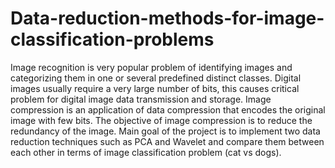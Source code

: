 # Data-reduction-methods-for-image-classification-problems
Image recognition is very popular problem of identifying images and categorizing them in one or several predefined distinct classes. Digital images usually require a very large number of bits, this causes critical problem for digital image data transmission and storage. Image compression is an application of data compression that encodes the original image with few bits. The objective of image compression is to reduce the redundancy of the image. Main goal of the project is to implement two data reduction techniques such as PCA and Wavelet and compare them between each other in terms of image classification problem (cat vs dogs). 
